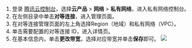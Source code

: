 1. 登录 [腾讯云控制台](https://console.cloud.tencent.com/)，选择**云产品** > **网络** > **私有网络**，进入私有网络控制台。
2. 在左侧目录中单击**对等连接**，进入管理页面。
3. 在对等连接管理页面的左上角选择Region（地域）和私有网络（VPC）。
4. 单击需要配置的对等连接 ID，进入详情页。
5. 在基本信息内，单击**更改带宽**，选择对应带宽并单击**保存**即可。
![](https://main.qcloudimg.com/raw/8bd7853c9a8abbc85f1a63ab7ef6b8a7.png)

